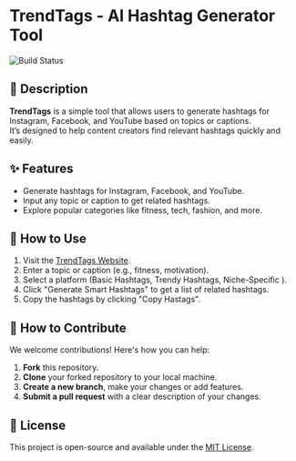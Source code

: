 # TrendTags - AI Hashtag Generator Tool

![Build Status](https://github.com/imDarshanGK/TrendTags/actions/workflows/main.yml/badge.svg)

## 📄 Description
**TrendTags** is a simple tool that allows users to generate hashtags for Instagram, Facebook, and YouTube based on topics or captions.  
It’s designed to help content creators find relevant hashtags quickly and easily.

## ✨ Features
- Generate hashtags for Instagram, Facebook, and YouTube.
- Input any topic or caption to get related hashtags.
- Explore popular categories like fitness, tech, fashion, and more.

## 🚀 How to Use
1. Visit the [TrendTags Website](https://trendtags.netlify.app/).
2. Enter a topic or caption (e.g., fitness, motivation).
3. Select a platform (Basic Hashtags, Trendy Hashtags, Niche-Specific ).
4. Click "Generate Smart Hashtags" to get a list of related hashtags.
5. Copy the hashtags by clicking "Copy Hastags".

## 🤝 How to Contribute
We welcome contributions! Here's how you can help:
1. **Fork** this repository.
2. **Clone** your forked repository to your local machine.
3. **Create a new branch**, make your changes or add features.
4. **Submit a pull request** with a clear description of your changes.

## 📜 License
This project is open-source and available under the [MIT License](LICENSE).
